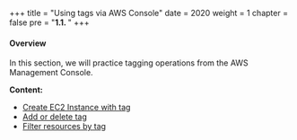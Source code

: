 +++
title = "Using tags via AWS Console"
date = 2020
weight = 1
chapter = false
pre = "<b>1.1. </b>"
+++
#### Overview

In this section, we will practice tagging operations from the AWS Management Console.

**Content:**
- [Create EC2 Instance with tag](1.1.1-newec2/)
- [Add or delete tag](1.1.2-add-remove-tags/)
- [Filter resources by tag](1.1.3-filter-tags/)


			




